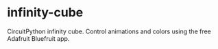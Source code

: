 # infinity-cube
CircuitPython infinity cube. Control animations and colors using the free Adafruit Bluefruit app.
